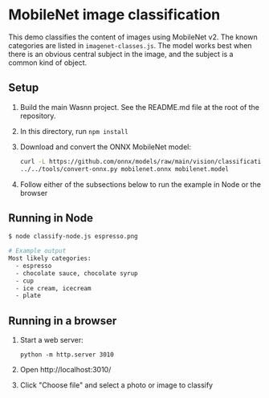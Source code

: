 # MobileNet image classification

This demo classifies the content of images using MobileNet v2. The known
categories are listed in `imagenet-classes.js`. The model works best when
there is an obvious central subject in the image, and the subject is a common
kind of object.

## Setup

1. Build the main Wasnn project. See the README.md file at the root of the
   repository.
2. In this directory, run `npm install`
3. Download and convert the ONNX MobileNet model:

   ```sh
   curl -L https://github.com/onnx/models/raw/main/vision/classification/mobilenet/model/mobilenetv2-10.onnx -o mobilenet.onnx
   ../../tools/convert-onnx.py mobilenet.onnx mobilenet.model
   ```
4. Follow either of the subsections below to run the example in Node or the
   browser

## Running in Node

```sh
$ node classify-node.js espresso.png

# Example output
Most likely categories:
  - espresso
  - chocolate sauce, chocolate syrup
  - cup
  - ice cream, icecream
  - plate
```

## Running in a browser

1. Start a web server:

   ```
   python -m http.server 3010
   ```

2. Open http://localhost:3010/
3. Click "Choose file" and select a photo or image to classify
